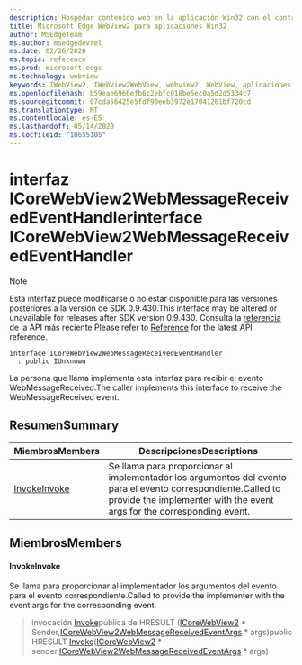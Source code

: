 ```yaml
---
description: Hospedar contenido web en la aplicación Win32 con el control Microsoft Edge WebView2
title: Microsoft Edge WebView2 para aplicaciones Win32
author: MSEdgeTeam
ms.author: msedgedevrel
ms.date: 02/26/2020
ms.topic: reference
ms.prod: microsoft-edge
ms.technology: webview
keywords: IWebView2, IWebView2WebView, webview2, WebView, aplicaciones Win32, Win32, Edge, ICoreWebView2, ICoreWebView2Host, control de explorador, HTML Edge
ms.openlocfilehash: b59eae6966efb6c2ebfc018be5ec0a5d2d5334c7
ms.sourcegitcommit: 07cda56425e5fdf90eeb3972e17041261bf720cd
ms.translationtype: MT
ms.contentlocale: es-ES
ms.lasthandoff: 05/14/2020
ms.locfileid: "10655105"
---
```

# <span data-ttu-id="190ec-104">interfaz ICoreWebView2WebMessageReceivedEventHandler</span><span class="sxs-lookup"><span data-stu-id="190ec-104">interface ICoreWebView2WebMessageReceivedEventHandler</span></span> 

> [!NOTE]
> <span data-ttu-id="190ec-105">Esta interfaz puede modificarse o no estar disponible para las versiones posteriores a la versión de SDK 0.9.430.</span><span class="sxs-lookup"><span data-stu-id="190ec-105">This interface may be altered or unavailable for releases after SDK version 0.9.430.</span></span> <span data-ttu-id="190ec-106">Consulta la [referencia](../../../webview2-api-reference.md) de la API más reciente.</span><span class="sxs-lookup"><span data-stu-id="190ec-106">Please refer to [Reference](../../../webview2-api-reference.md) for the latest API reference.</span></span>

```
interface ICoreWebView2WebMessageReceivedEventHandler
  : public IUnknown
```

<span data-ttu-id="190ec-107">La persona que llama implementa esta interfaz para recibir el evento WebMessageReceived.</span><span class="sxs-lookup"><span data-stu-id="190ec-107">The caller implements this interface to receive the WebMessageReceived event.</span></span>

## <span data-ttu-id="190ec-108">Resumen</span><span class="sxs-lookup"><span data-stu-id="190ec-108">Summary</span></span>

 <span data-ttu-id="190ec-109">Miembros</span><span class="sxs-lookup"><span data-stu-id="190ec-109">Members</span></span>                        | <span data-ttu-id="190ec-110">Descripciones</span><span class="sxs-lookup"><span data-stu-id="190ec-110">Descriptions</span></span>
--------------------------------|---------------------------------------------
[<span data-ttu-id="190ec-111">Invoke</span><span class="sxs-lookup"><span data-stu-id="190ec-111">Invoke</span></span>](#invoke) | <span data-ttu-id="190ec-112">Se llama para proporcionar al implementador los argumentos del evento para el evento correspondiente.</span><span class="sxs-lookup"><span data-stu-id="190ec-112">Called to provide the implementer with the event args for the corresponding event.</span></span>

## <span data-ttu-id="190ec-113">Miembros</span><span class="sxs-lookup"><span data-stu-id="190ec-113">Members</span></span>

#### <span data-ttu-id="190ec-114">Invoke</span><span class="sxs-lookup"><span data-stu-id="190ec-114">Invoke</span></span> 

<span data-ttu-id="190ec-115">Se llama para proporcionar al implementador los argumentos del evento para el evento correspondiente.</span><span class="sxs-lookup"><span data-stu-id="190ec-115">Called to provide the implementer with the event args for the corresponding event.</span></span>

> <span data-ttu-id="190ec-116">invocación [Invoke](#invoke)pública de HRESULT ([ICoreWebView2](ICoreWebView2.md) \* Sender,[ICoreWebView2WebMessageReceivedEventArgs](ICoreWebView2WebMessageReceivedEventArgs.md) \* args)</span><span class="sxs-lookup"><span data-stu-id="190ec-116">public HRESULT [Invoke](#invoke)([ICoreWebView2](ICoreWebView2.md) \* sender,[ICoreWebView2WebMessageReceivedEventArgs](ICoreWebView2WebMessageReceivedEventArgs.md) \* args)</span></span>

